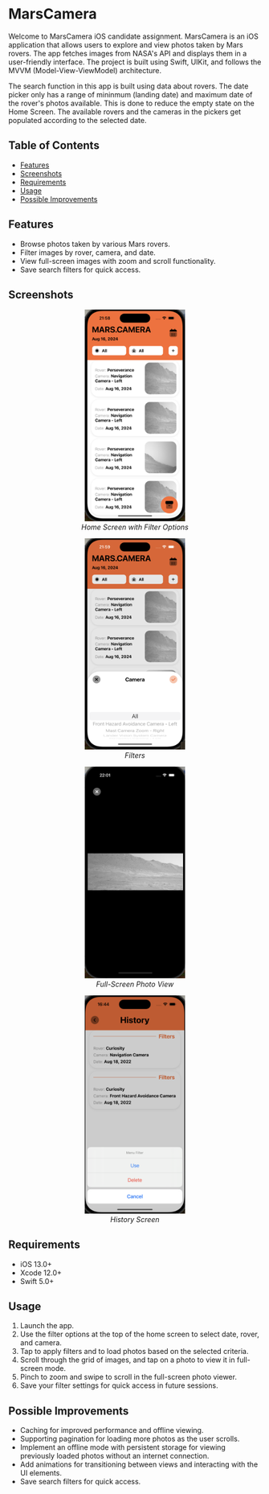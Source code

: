 # MarsCamera

Welcome to MarsCamera iOS candidate assignment. 
MarsCamera is an iOS application that allows users to explore and view photos taken by Mars rovers. The app fetches images from NASA's API and displays them in a user-friendly interface. The project is built using Swift, UIKit, and follows the MVVM (Model-View-ViewModel) architecture.

The search function in this app is built using data about rovers. The date picker only has a range of mininmum (landing date) and maximum date of the rover's photos available. This is done to reduce the empty state on the Home Screen. The available rovers and the cameras in the pickers get populated according to the selected date.

## Table of Contents

- [Features](#features)
- [Screenshots](#screenshots)
- [Requirements](#requirements)
- [Usage](#usage)
- [Possible Improvements](#possible-improvements)

## Features

- Browse photos taken by various Mars rovers.
- Filter images by rover, camera, and date.
- View full-screen images with zoom and scroll functionality.
- Save search filters for quick access.

## Screenshots

<p align="center">
  <img src="screenshots/home_screen.png" alt="Home Screen" width="200"/>
  <br/>
  <em>Home Screen with Filter Options</em>
</p>

<p align="center">
  <img src="screenshots/filters.png" alt="Filters" width="200"/>
  <br/>
  <em>Filters</em>
</p>

<p align="center">
  <img src="screenshots/photo_detail.png" alt="Photo Detail" width="200"/>
  <br/>
  <em>Full-Screen Photo View</em>
</p>

<p align="center">
  <img src="screenshots/history_screen.png" alt="History Screen" width="200"/>
  <br/>
  <em>History Screen</em>
</p>

## Requirements

- iOS 13.0+
- Xcode 12.0+
- Swift 5.0+

## Usage

1. Launch the app.
2. Use the filter options at the top of the home screen to select date, rover, and camera.
3. Tap to apply filters and to load photos based on the selected criteria.
4. Scroll through the grid of images, and tap on a photo to view it in full-screen mode.
5. Pinch to zoom and swipe to scroll in the full-screen photo viewer.
6. Save your filter settings for quick access in future sessions.

## Possible Improvements

- Caching for improved performance and offline viewing.
- Supporting pagination for loading more photos as the user scrolls.
- Implement an offline mode with persistent storage for viewing previously loaded photos without an internet connection.
- Add animations for transitioning between views and interacting with the UI elements.
- Save search filters for quick access.
